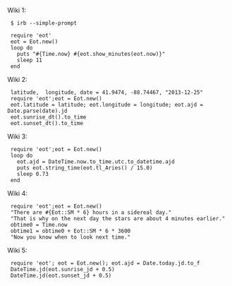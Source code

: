 Wiki 1:

     $ irb --simple-prompt

     require 'eot'     
     eot = Eot.new()
     loop do
       puts "#{Time.now} #{eot.show_minutes(eot.now)}"
       sleep 11  
     end

Wiki 2:

     latitude,  longitude, date = 41.9474, -88.74467, "2013-12-25"
     require 'eot';eot = Eot.new()
     eot.latitude = latitude; eot.longitude = longitude; eot.ajd = Date.parse(date).jd
     eot.sunrise_dt().to_time
     eot.sunset_dt().to_time  

Wiki 3:

     require 'eot';eot = Eot.new()
     loop do
       eot.ajd = DateTime.now.to_time.utc.to_datetime.ajd
       puts eot.string_time(eot.tl_Aries() / 15.0)
       sleep 0.73
     end

Wiki 4:

     require 'eot';eot = Eot.new()
     "There are #{Eot::SM * 6} hours in a sidereal day."
     "That is why on the next day the stars are about 4 minutes earlier."
     obtime0 = Time.now
     obtime1 = obtime0 + Eot::SM * 6 * 3600
     "Now you know when to look next time."

Wiki 5:

     require 'eot'; eot = Eot.new(); eot.ajd = Date.today.jd.to_f
     DateTime.jd(eot.sunrise_jd + 0.5)
     DateTime.jd(eot.sunset_jd + 0.5)
  
